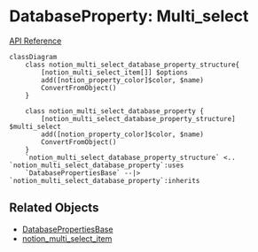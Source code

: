 # DatabaseProperty: Multi_select

[API Reference](https://developers.notion.com/reference/property-object#multi-select)

```mermaid
classDiagram
    class notion_multi_select_database_property_structure{
        [notion_multi_select_item[]] $options
        add([notion_property_color]$color, $name)
        ConvertFromObject()
    }

    class notion_multi_select_database_property {
        [notion_multi_select_database_property_structure] $multi_select
        add([notion_property_color]$color, $name)
        ConvertFromObject()
    }
    `notion_multi_select_database_property_structure` <.. `notion_multi_select_database_property`:uses
    `DatabasePropertiesBase` --|> `notion_multi_select_database_property`:inherits
```

## Related Objects

- [DatabasePropertiesBase](./00_dp_DatabasePropertiesBase.md)
- [notion_multi_select_item](../../General/12_multi_select_item.md)
